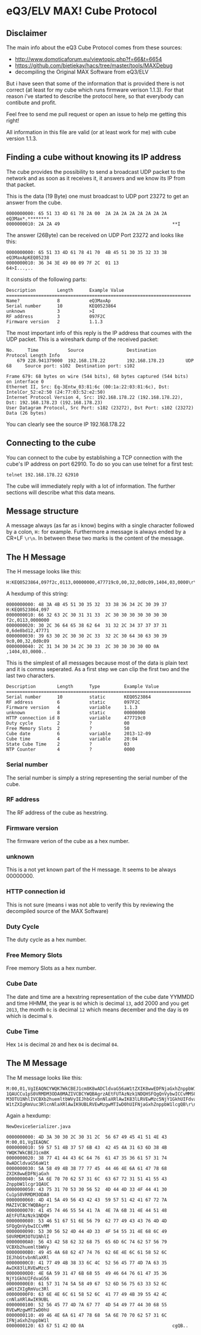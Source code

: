 # eQ3/ELV MAX! Cube Protocol

## Disclaimer

The main info about the eQ3 Cube Protocol comes from these sources:

- http://www.domoticaforum.eu/viewtopic.php?f=66&t=6654
- https://github.com/bietiekay/hacs/tree/master/tools/MAXDebug
- decompiling the Original MAX Software from eQ3/ELV

But i have seen that some of the information that is provided there is not correct (at least for my cube which runs firmware verison 1.1.3). For that reason i've started to describe the protocol here, so that everybody can contibute and profit.

Feel free to send me pull request or open an issue to help me getting this right!

All information in this file are valid (or at least work for me) with cube version 1.1.3.

## Finding a cube without knowing its IP address

The cube provides the possibility to send a broadcast UDP packet to the network and as soon as it receives it, it answers and we know its IP from that packet.

This is the data (19 Byte) one must broadcast to UDP port 23272 to get an answer from the cube.

    0000000000: 65 51 33 4D 61 78 2A 00  2A 2A 2A 2A 2A 2A 2A 2A  eQ3Max*.********
    0000000010: 2A 2A 49                                          **I

The answer (26Byte) can be received on UDP Port 23272 and looks like this:

    0000000000: 65 51 33 4D 61 78 41 70  4B 45 51 30 35 32 33 38  eQ3MaxApKEQ05238
    0000000010: 36 34 3E 49 00 09 7F 2C  01 13                    64>I...,..

It consists of the following parts:

    Description        Length      Example Value
    =====================================================================
    Name?              8           eQ3MaxAp
    Serial number      10          KEQ0523864
    unknown            3           >I
    RF address         3           097F2C
    Firmware version   2           1.1.3          

The most important info of this reply is the IP address that coumes with the UDP packet.
This is a wireshark dump of the received packet:

    No.     Time           Source                Destination           Protocol Length Info
        679 228.941379000  192.168.178.22        192.168.178.23        UDP      68     Source port: s102  Destination port: s102

    Frame 679: 68 bytes on wire (544 bits), 68 bytes captured (544 bits) on interface 0
    Ethernet II, Src: Eq-3Entw_03:81:6c (00:1a:22:03:81:6c), Dst: IntelCor_52:e2:50 (24:77:03:52:e2:50)
    Internet Protocol Version 4, Src: 192.168.178.22 (192.168.178.22), Dst: 192.168.178.23 (192.168.178.23)
    User Datagram Protocol, Src Port: s102 (23272), Dst Port: s102 (23272)
    Data (26 bytes)


You can clearly see the source  IP 192.168.178.22

## Connecting to the cube

You can connect to the cube by establishing a TCP connection with the cube's IP address on port 62910.
To do so you can use telnet for a first test:

    telnet 192.168.178.22 62910

The cube will immediately reply with a lot of information. The further sections will describe what this data means.

## Message structure

A message always (as far as i know) begins with a single character followed by a colon, `H:` for example.
Furthermore a message is always ended by a CR+LF `\r\n`. In between these two marks is the content of the message.

## The H Message

The H message looks like this:

    H:KEQ0523864,097f2c,0113,00000000,477719c0,00,32,0d0c09,1404,03,0000\r\n

A hexdump of this string:

    0000000000: 48 3A 4B 45 51 30 35 32  33 38 36 34 2C 30 39 37  H:KEQ0523864,097
    0000000010: 66 32 63 2C 30 31 31 33  2C 30 30 30 30 30 30 30  f2c,0113,0000000
    0000000020: 30 2C 36 64 65 38 62 64  31 32 2C 34 37 37 37 31  0,6de8bd12,47771
    0000000030: 39 63 30 2C 30 30 2C 33  32 2C 30 64 30 63 30 39  9c0,00,32,0d0c09
    0000000040: 2C 31 34 30 34 2C 30 33  2C 30 30 30 30 0D 0A     ,1404,03,0000..

This is the simplest of all messages because most of the data is plain text and it is comma seperated.
As a first step we can clip the first two and the last two characters. 


    Description        Length      Type         Example Value
    =====================================================================
    Serial number      10          static       KEQ0523864
    RF address         6           static       097F2C
    Firmware version   4           variable     1.1.3
    unknown            8           static       00000000
    HTTP connection id 8           variable     477719c0
    Duty cycle         2           ?            00
    Free Memory Slots  2           ?            50
    Cube date          6           variable     2013-12-09
    Cube time          4           variable     20:04
    State Cube Time    2           ?            03
    NTP Counter        4           ?            0000

### Serial number

The serial number is simply a string representing the serial number of the cube.

### RF address

The RF address of the cube as hexstring.

### Firmware version

The firmware verion of the cube as a hex number.

### unknown

This is a not yet known part of the H message. It seems to be always 00000000.

### HTTP connection id

This is not sure (means i was not able to verify this by reviewing the decompiled source of the MAX Software)

### Duty Cycle

The duty cycle as a hex number.

### Free Memory Slots

Free memory Slots as a hex number.

### Cube Date

The date and time are a hexstring representation of the cube date YYMMDD and time HHMM, the year is `0d` which is decimal `13`, add 2000 and you get `2013`,
the month `0c` is decimal `12` which means december and the day is `09` which is decimal `9`.

### Cube Time

Hex `14` is decimal `20` and hex `04` is decimal `04`.


## The M Message

The M message looks like this:

    M:00,01,VgIEAQNCYWQK7WkCBEJ1cm8K8wADCldvaG56aW1tZXIK8wwEDFNjaGxhZnppbW1lcgr
    1QAUCCu1pS0VRMDM3ODA0MAZIVCBCYWQBAgrzAEtFUTAzNzk1NDQHSFQgQnVybwICCvMMS0VRMD
    M3OTU1NhlIVCBXb2huemltbWVyIEJhbGtvbnNlaXRlAwIK83lLRVEwMzc5NjY1GkhUIFdvaG56a
    W1tZXIgRmVuc3RlcnNlaXRlAwIK9UBLRVEwMzgwMTIwD0hUIFNjaGxhZnppbW1lcgQB\r\n

Again a hexdump:

    NewDeviceSerializer.java

    0000000000: 4D 3A 30 30 2C 30 31 2C  56 67 49 45 41 51 4E 43  M:00,01,VgIEAQNC
    0000000010: 59 57 51 4B 37 57 6B 43  42 45 4A 31 63 6D 38 4B  YWQK7WkCBEJ1cm8K
    0000000020: 38 77 41 44 43 6C 64 76  61 47 35 36 61 57 31 74  8wADCldvaG56aW1t
    0000000030: 5A 58 49 4B 38 77 77 45  44 46 4E 6A 61 47 78 68  ZXIK8wwEDFNjaGxh
    0000000040: 5A 6E 70 70 62 57 31 6C  63 67 72 31 51 41 55 43  ZnppbW1lcgr1QAUC
    0000000050: 43 75 31 70 53 30 56 52  4D 44 4D 33 4F 44 41 30  Cu1pS0VRMDM3ODA0
    0000000060: 4D 41 5A 49 56 43 42 43  59 57 51 42 41 67 72 7A  MAZIVCBCYWQBAgrz
    0000000070: 41 45 74 46 55 54 41 7A  4E 7A 6B 31 4E 44 51 48  AEtFUTAzNzk1NDQH
    0000000080: 53 46 51 67 51 6E 56 79  62 77 49 43 43 76 4D 4D  SFQgQnVybwICCvMM
    0000000090: 53 30 56 52 4D 44 4D 33  4F 54 55 31 4E 68 6C 49  S0VRMDM3OTU1NhlI
    00000000A0: 56 43 42 58 62 32 68 75  65 6D 6C 74 62 57 56 79  VCBXb2huemltbWVy
    00000000B0: 49 45 4A 68 62 47 74 76  62 6E 4E 6C 61 58 52 6C  IEJhbGtvbnNlaXRl
    00000000C0: 41 77 49 4B 38 33 6C 4C  52 56 45 77 4D 7A 63 35  AwIK83lLRVEwMzc5
    00000000D0: 4E 6A 59 31 47 6B 68 55  49 46 64 76 61 47 35 36  NjY1GkhUIFdvaG56
    00000000E0: 61 57 31 74 5A 58 49 67  52 6D 56 75 63 33 52 6C  aW1tZXIgRmVuc3Rl
    00000000F0: 63 6E 4E 6C 61 58 52 6C  41 77 49 4B 39 55 42 4C  cnNlaXRlAwIK9UBL
    0000000100: 52 56 45 77 4D 7A 67 77  4D 54 49 77 44 30 68 55  RVEwMzgwMTIwD0hU
    0000000110: 49 46 4E 6A 61 47 78 68  5A 6E 70 70 62 57 31 6C  IFNjaGxhZnppbW1l
    0000000120: 63 67 51 42 0D 0A                                 cgQB..



 


 


